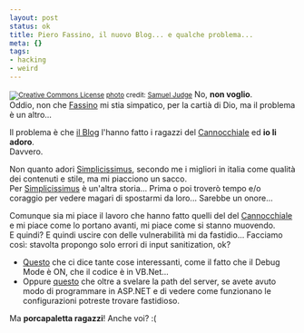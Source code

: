 ```yaml
--- 
layout: post
status: ok
title: Piero Fassino, il nuovo Blog... e qualche problema...
meta: {}
tags: 
- hacking
- weird
---
```

<a href="http://www.flickr.com/photos/7588729@N03/2288769937/" title="" target="_blank"><img src="http://farm3.static.flickr.com/2386/2288769937_37348e23b1.jpg" alt="" border="0" /></a>  
<small><a href="http://www.photodropper.com/creative-commons/" title="creative commons" target="_blank"><img src="http://www.lastknight.com/wp-content/plugins/photo_dropper//images/cc.gif" alt="Creative Commons License" border="0" /></a> <a href="http://www.photodropper.com/photos/" target="_blank">photo</a> credit: <a href="http://www.flickr.com/people/Samuel Judge/" title="Samuel Judge" target="_blank">Samuel Judge</a></small>
No, **non voglio**.  
Oddio, non che [Fassino](http://www.pierofassino.it) mi stia simpatico, per la cartià di Dio, ma il problema è un altro...  
  
Il problema è che [il Blog](http://www.pierofassino.it) l'hanno fatto i ragazzi del [Cannocchiale](http://www.ilcannocchiale.it/) ed **io li adoro**.  
Davvero.  
  
Non quanto adori [Simplicissimus](http://blogs.simplicissimus.it/), secondo me i migliori in italia come qualità dei contenuti e stile, ma mi piacciono un sacco.  
Per [Simplicissimus](http://blogs.simplicissimus.it/) è un'altra storia... Prima o poi troverò tempo e/o coraggio per vedere magari di spostarmi da loro... Sarebbe un onore...
  
Comunque sia mi piace il lavoro che hanno fatto quelli del del [Cannocchiale](http://www.ilcannocchiale.it/)  e mi piace come lo portano avanti, mi piace come si stanno muovendo.  
E quindi? E quindi uscire con delle vulnerabilità mi da fastidio... Facciamo così: stavolta propongo solo errori di input sanitization, ok?  
  
* <A href="http://www.pierofassino.it/gw/producer//galleria.aspx?id_ref=91&id_galleria=21'&t=/documenti/galleria.htm">Questo</A> che ci dice tante cose interessanti, come il fatto che il Debug Mode è ON, che il codice è in VB.Net...  
* Oppure [questo](http://www.pierofassino.it/gw/producer/index.aspx?t=web.config) che oltre a svelare la path del server, se avete avuto modo di programmare in ASP.NET e di vedere come funzionano le configurazioni potreste trovare fastidioso.  
  
Ma **porcapaletta ragazzi**! Anche voi? :(  
  
 
